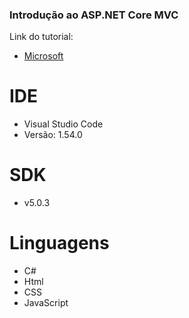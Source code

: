 ### Introdução ao ASP.NET Core MVC
Link do tutorial:
* [Microsoft](https://docs.microsoft.com/pt-br/aspnet/core/tutorials/first-mvc-app/start-mvc?view)

# IDE
* Visual Studio Code
* Versão: 1.54.0 

# SDK 
* v5.0.3


# Linguagens
* C#
* Html
* CSS  
* JavaScript





